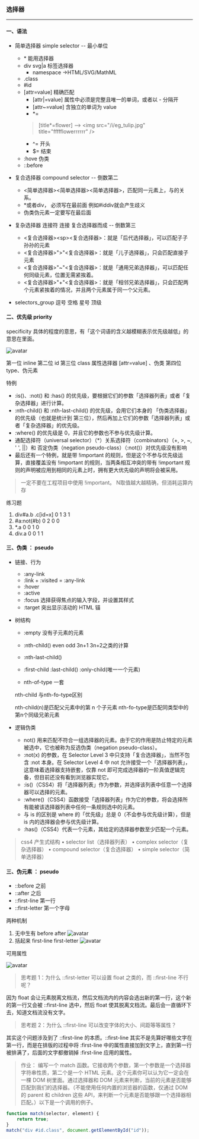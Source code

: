 ### 选择器
--- 
#### 一、语法
- 简单选择器 simple selector   -- 最小单位
    -  \* 能用选择器
    - div svg|a 标签选择器
        - namespace ->HTML/SVG/MathML
    - .class
    - #id
    - [attr=value] 精确匹配
        - [attr|=value] 属性中必须是完整且唯一的单词，或者以 - 分隔开
        - [attr~=value] 含独立的单词为 value
        - *=
        > [title*=flower]   -->  \<img src="/i/eg_tulip.jpg" title="ffffflowerrrrrr" />
        - ^= 开头
        - $= 结束
    - :hove 伪类
    - ::before

- 复合选择器  compound selector    -- 倒数第二
    - <简单选择器><简单选择器><简单选择器>，匹配同一元素上，与的关系。
    - \*或者div， 必须写在最前面 例如#iddiv就会产生歧义
    - 伪类伪元素一定要写在最后面
- 复杂选择器  连接符 连接 复合选择器而成   -- 倒数第三
    - <复合选择器>\<sp><复合选择器>：就是「后代选择器」，可以匹配子子孙孙的元素
    - <复合选择器>">"<复合选择器>：就是「儿子选择器」，只会匹配直接子元素
    - <复合选择器>"~"<复合选择器>：就是「通用兄弟选择器」，可以匹配任何同级元素，位置无需紧挨着。
    - <复合选择器>"+"<复合选择器>：就是「相邻兄弟选择器」，只会匹配两个元素紧挨着的情况，并且两个元素属于同一个父元素。

- selectors_group  逗号 空格 星号  顶级

#### 二、优先级 priority

specificity  具体的程度的意思，有「这个词语的含义越模糊表示优先级越低」的意思在里面。

![avatar](./images/selector-priority.png)

第一位 inline
第二位 id
第三位 class 属性选择器  [attr=value] 、伪类
第四位 type、伪元素 

特例
- :is()、:not() 和 :has()  的优先级，要根据它们的参数「选择器列表」或者「复杂选择器」进行计算。
- :nth-child() 和 :nth-last-child()  的优先级，会用它们本身的 「伪类选择器」的优先级（也就是统计到 第三位），然后再加上它们的参数「选择器列表」或者「复杂选择器」的优先级。
- :where() 的优先级是 0，并且它的参数也不参与优先级计算。
- 通配选择符（universal selector）（*）关系选择符（combinators）（+, >, ~, ' ', ||）和 否定伪类（negation pseudo-class）（:not()）对优先级没有影响
- 最后还有一个特例，就是带 !important 的规则，但是这个不参与优先级运算，直接覆盖没有 !important 的规则，当两条相互冲突的带有 !important 规则的声明被应用到相同的元素上时，拥有更大优先级的声明将会被采用。

> 一定不要在工程项目中使用 !important。
N取值越大越精确，但消耗运算内存


练习题
 1. div#a.b .c[id=x] 0 1 3 1 
 2. #a:not(#b)       0 2 0 0 
 3. *.a              0 0 1 0 
 4. div.a            0 0 1 1


#### 三、伪类 ： pseudo

- 链接、行为
    - :any-link
    - :link + :visited = :any-link
    - :hover
    - :active
    - :focus 选择获得焦点的输入字段，并设置其样式
    - :target 突出显示活动的 HTML 锚

- 树结构
    - :empty  没有子元素的元素
    - :nth-child()  even odd 3n+1 3n+2之类的计算
    - :nth-last-child()
    - :first-child :last-child() :only-child(唯一一个元素)

    - nth-of-type 一套

    nth-child 与nth-fo-type区别

    nth-child(n)是匹配父元素中的第 n 个子元素
    nth-fo-type是匹配同类型中的第n个同级兄弟元素
- 逻辑伪类
    - not() 用来匹配不符合一组选择器的元素。由于它的作用是防止特定的元素被选中，它也被称为反选伪类（negation pseudo-class）。
    - :not(x) 的参数，在 Selector Level 3 中只支持「复合选择器」，当然不包含 :not 本身。在 Selector Level 4 中 not 允许接受一个「选择器列表」，这意味着选择器支持嵌套，仅靠 not 即可完成选择器的一阶真值逻辑完备，但目前还没有看到浏览器实现它。
    - :is()（CSS4）将「选择器列表」作为参数，并选择该列表中任意一个选择器可以选择的元素。
    - :where()（CSS4）函数接受「选择器列表」作为它的参数，将会选择所有能被该选择器列表中任何一条规则选中的元素。
    - 与 is 的区别是 where 的「优先级」总是 0（不会参与优先级计算），但是 is 内的选择器会参与优先级计算。
    - :has()（CSS4）代表一个元素，其给定的选择器参数至少匹配一个元素。

>  css4 产生式结构
• selector list（选择器列表）
    • complex selector（复杂选择器）
    • compound selector（复合选择器）
    • simple selector（简单选择器）

#### 三、伪元素 ： pseudo

 - ::before 之前
 - ::after  之后
 - ::first-line 第一行
 - ::first-letter 第一个字母

 两种机制
 1. 无中生有 before after
 ![avatar](./images/before.png)
 2. 括起来  first-line first-letter
  ![avatar](./images/first-letter.png)

  可用属性

  ![avatar](./images/line@letter.png)

>思考题 1：为什么 ::first-letter 可以设置 float 之类的，而 ::first-line 不行呢？

因为 float 会让元素脱离文档流，然后文档流内的内容会选出新的第一行，这个新的第一行又会被 ::first-line 选中，然后 float 使其脱离文档流。最后会一直循环下去，知道文档流没有文字。

> 思考题 2：为什么 ::first-line 可以改变字体的大小、间距等等属性？

其实这个问题涉及到了 ::first-line 的本质。::first-line 其实不是先算好哪些文字在第一行，而是在排版的过程中将 :first-line 中的属性直接加到文字上，直到第一行被排满了，后面的文字都撤销掉 :first-line 应用的属性。

>作业： 编写一个 match 函数。它接收两个参数，第一个参数是一个选择器字符串性质，第二个是一个 HTML 元素。这个元素你可以认为它一定会在一棵 DOM 树里面。通过选择器和 DOM 元素来判断，当前的元素是否能够匹配到我们的选择器。（不能使用任何内置的浏览器的函数，仅通过 DOM 的 parent 和 children 这些 API，来判断一个元素是否能够跟一个选择器相匹配。）以下是一个调用的例子。

```javascript
function match(selector, element) {
    return true;
}
match("div #id.class", document.getElementById("id"));
```
